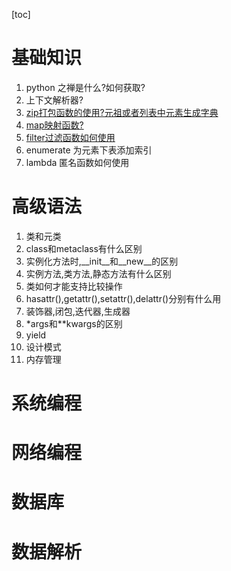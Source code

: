 [toc]
# 基础知识

1. python 之禅是什么?如何获取?
2. 上下文解析器?
3. [zip打包函数的使用?元祖或者列表中元素生成字典](../Python/base/_2map.py)
4. [map映射函数?](../Python/base/_2map.py)
5. [filter过滤函数如何使用](../Python/base/_2map.py)
6. enumerate 为元素下表添加索引
7. lambda 匿名函数如何使用

# 高级语法

1. 类和元类
2. class和metaclass有什么区别
3.  实例化方法时,\_\_init\_\_和\_\_new\_\_的区别
4. 实例方法,类方法,静态方法有什么区别
5. 类如何才能支持比较操作
6. hasattr(),getattr(),setattr(),delattr()分别有什么用
7. 装饰器,闭包,迭代器,生成器
8. *args和**kwargs的区别
9. yield 
10. 设计模式
11. 内存管理

# 系统编程

# 网络编程
# 数据库
# 数据解析
